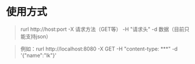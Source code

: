 # 使用方式
> rurl http://host:port -X 请求方法（GET等） -H "请求头" -d 数据（目前只能支持json）

> 例如：rurl http://localhost:8080 -X GET -H "content-type: ***" -d '{"name":"lk"}'

